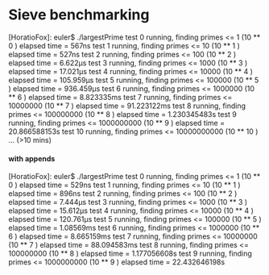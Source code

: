 # Sieve benchmarking

[HoratioFox]: euler$ ./largestPrime
test 0 running, finding primes <= 1 (10 ** 0 )
elapsed time = 567ns
test 1 running, finding primes <= 10 (10 ** 1 )
elapsed time = 527ns
test 2 running, finding primes <= 100 (10 ** 2 )
elapsed time = 6.622µs
test 3 running, finding primes <= 1000 (10 ** 3 )
elapsed time = 17.021µs
test 4 running, finding primes <= 10000 (10 ** 4 )
elapsed time = 105.959µs
test 5 running, finding primes <= 100000 (10 ** 5 )
elapsed time = 936.459µs
test 6 running, finding primes <= 1000000 (10 ** 6 )
elapsed time = 8.823335ms
test 7 running, finding primes <= 10000000 (10 ** 7 )
elapsed time = 91.223122ms
test 8 running, finding primes <= 100000000 (10 ** 8 )
elapsed time = 1.230345483s
test 9 running, finding primes <= 1000000000 (10 ** 9 )
elapsed time = 20.866588153s
test 10 running, finding primes <= 10000000000 (10 \*\* 10 )
... (>10 mins)

#### with appends

[HoratioFox]: euler$ ./largestPrime
test 0 running, finding primes <= 1 (10 ** 0 )
elapsed time = 529ns
test 1 running, finding primes <= 10 (10 ** 1 )
elapsed time = 896ns
test 2 running, finding primes <= 100 (10 ** 2 )
elapsed time = 7.444µs
test 3 running, finding primes <= 1000 (10 ** 3 )
elapsed time = 15.612µs
test 4 running, finding primes <= 10000 (10 ** 4 )
elapsed time = 120.761µs
test 5 running, finding primes <= 100000 (10 ** 5 )
elapsed time = 1.08569ms
test 6 running, finding primes <= 1000000 (10 ** 6 )
elapsed time = 8.665159ms
test 7 running, finding primes <= 10000000 (10 ** 7 )
elapsed time = 88.094583ms
test 8 running, finding primes <= 100000000 (10 ** 8 )
elapsed time = 1.177056608s
test 9 running, finding primes <= 1000000000 (10 ** 9 )
elapsed time = 22.432646198s

